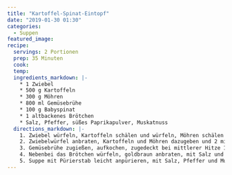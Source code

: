 ```yaml
---
title: "Kartoffel-Spinat-Eintopf"
date: "2019-01-30 01:30"
categories:
  - Suppen
featured_image:
recipe:
  servings: 2 Portionen
  prep: 35 Minuten
  cook:
  temp:
  ingredients_markdown: |-
    * 1 Zwiebel
    * 500 g Kartoffeln
    * 300 g Möhren
    * 800 ml Gemüsebrühe
    * 100 g Babyspinat
    * 1 altbackenes Brötchen
    * Salz, Pfeffer, süßes Paprikapulver, Muskatnuss
  directions_markdown: |-
    1. Zwiebel würfeln, Kartoffeln schälen und würfeln, Möhren schälen und in Scheiben schneiden. Blattspinat waschen.
    2. Zwiebelwürfel anbraten, Kartoffeln und Möhren dazugeben und 2 min mitbraten.
    3. Gemüsebrühe zugießen, aufkochen, zugedeckt bei mittlerer Hitze 15 min kochen.
    4. Nebenbei das Brötchen würfeln, goldbraun anbraten, mit Salz und Paprikapulver würzen.
    5. Suppe mit Pürierstab leicht anpürieren, mit Salz, Pfeffer und Muskatnuss würzen. Spinat zugeben, zusammenfallen lassen. Mit den Croûtons servieren.
---
```

